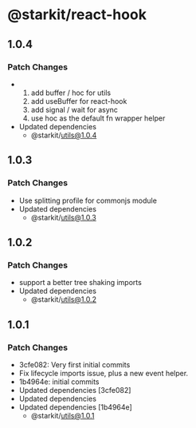 # @starkit/react-hook

## 1.0.4

### Patch Changes

- 1. add buffer / hoc for utils
  2. add useBuffer for react-hook
  3. add signal / wait for async
  4. use hoc as the default fn wrapper helper
- Updated dependencies
  - @starkit/utils@1.0.4

## 1.0.3

### Patch Changes

- Use splitting profile for commonjs module
- Updated dependencies
  - @starkit/utils@1.0.3

## 1.0.2

### Patch Changes

- support a better tree shaking imports
- Updated dependencies
  - @starkit/utils@1.0.2

## 1.0.1

### Patch Changes

- 3cfe082: Very first initial commits
- Fix lifecycle imports issue, plus a new event helper.
- 1b4964e: initial commits
- Updated dependencies [3cfe082]
- Updated dependencies
- Updated dependencies [1b4964e]
  - @starkit/utils@1.0.1
